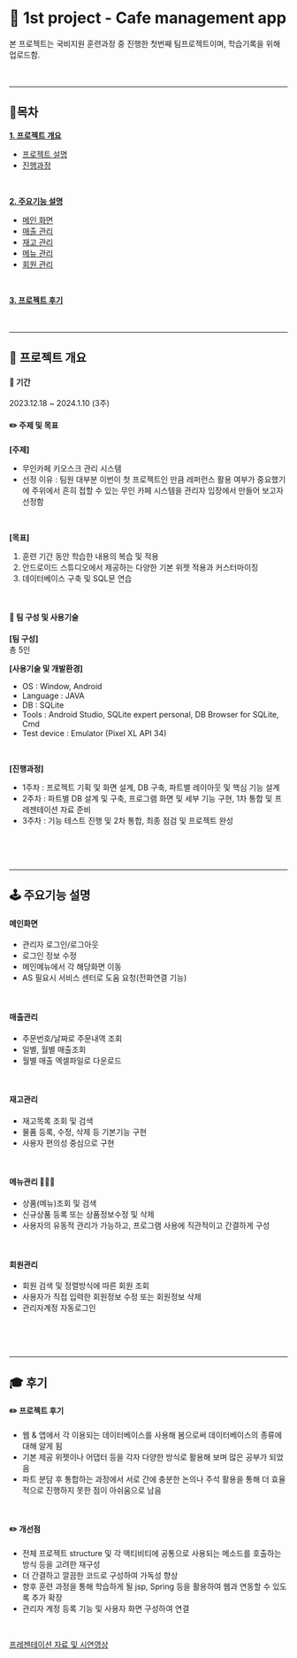 # 📱 1st project - Cafe management app
본 프로젝트는 국비지원 훈련과정 중 진행한 첫번째 팀프로젝트이며, 학습기록을 위해 업로드함.
<br/>
<br/>
<br/>
* * *
## 📌목차
[__1. 프로젝트 개요__](#-프로젝트-개요)
   - [프로젝트 설명](#-기간)
   - [진행과정](#-팀-구성-및-사용기술)
<br/>
  
[__2. 주요기능 설명__](#-주요기능-설명)
   - [메인 화면](#메인화면)
   - [매출 관리](#매출관리)
   - [재고 관리](#재고관리)
   - [메뉴 관리](#메뉴관리-)
   - [회원 관리](#회원관리)
<br/>
    
[__3. 프로젝트 후기__](#-후기)
<br/>
<br/>
<br/>
* * *
## 📌 프로젝트 개요
#### 📅 기간
2023.12.18 ~ 2024.1.10 (3주)
<br/>


#### ✏️ 주제 및 목표
__[주제]__
  - 무인카페 키오스크 관리 시스템
  - 선정 이유 : 팀원 대부분 이번이 첫 프로젝트인 만큼 레퍼런스 활용 여부가 중요했기에 주위에서 흔히 접할 수 있는 무인 카페 시스템을 관리자 입장에서 만들어 보고자 선정함
<br/>


__[목표]__
1. 훈련 기간 동안 학습한 내용의 복습 및 적용		
2. 안드로이드 스튜디오에서 제공하는 다양한 기본 위젯 적용과 커스터마이징
3. 데이터베이스 구축 및 SQL문 연습
<br/>


#### 👥 팀 구성 및 사용기술
__[팀 구성]__  
총 5인
<br/>


__[사용기술 및 개발환경]__
- OS : Window, Android
- Language : JAVA
- DB : SQLite
- Tools : Android Studio, SQLite expert personal, DB Browser for SQLite, Cmd
- Test device : Emulator (Pixel XL API 34)
<br/>


__[진행과정]__
- 1주차 : 프로젝트 기획 및 화면 설계, DB 구축, 파트별 레이아웃 및 핵심 기능 설계
- 2주차  : 파트별 DB 설계 및 구축, 프로그램 화면 및 세부 기능 구현, 1차 통합 및 프레젠테이션 자료 준비
- 3주차 : 기능 테스트 진행 및 2차 통합, 최종 점검 및 프로젝트 완성
<br/>
<br/>
<br/>

* * *

## 🕹 주요기능 설명
#### __메인화면__
- 관리자 로그인/로그아웃
- 로그인 정보 수정
- 메인메뉴에서 각 해당화면 이동
- AS 필요시 서비스 센터로 도움 요청(전화연결 기능)
<br/>


#### __매출관리__
- 주문번호/날짜로 주문내역 조회
- 일별, 월별 매출조회
- 월별 매출 엑셀파일로 다운로드
<br/>


#### __재고관리__
- 재고목록 조회 및 검색
- 물품 등록, 수정, 삭제 등 기본기능 구현
- 사용자 편의성 중심으로 구현
<br/>


#### __메뉴관리 🙋🏻‍♀__
- 상품(메뉴)조회 및 검색
- 신규상품 등록 또는 상품정보수정 및 삭제
- 사용자의 유동적 관리가 가능하고, 프로그램 사용에 직관적이고 간결하게 구성
<br/>


#### __회원관리__
- 회원 검색 및 정렬방식에 따른 회원 조회
- 사용자가 직접 입력한 회원정보 수정 또는 회원정보 삭제
- 관리자계정 자동로그인
<br/>
<br/>
<br/>

* * *
 
## 🎓 후기
#### __✏️ 프로젝트 후기__
- 웹 & 앱에서 각 이용되는 데이터베이스를 사용해 봄으로써 데이터베이스의 종류에 대해 알게 됨
- 기본 제공 위젯이나 어댑터 등을 각자 다양한 방식로 활용해 보며 많은 공부가 되었음
- 파트 분담 후 통합하는 과정에서 서로 간에 충분한 논의나 주석 활용을 통해 더 효율적으로 진행하지 못한 점이 아쉬움으로 남음
<br/>


#### __✏️ 개선점__ 
- 전체 프로젝트 structure 및 각 액티비티에 공통으로 사용되는 메소드를 호출하는 방식 등을 고려한 재구성
- 더 간결하고 깔끔한 코드로 구성하여 가독성 향상 
- 향후 훈련 과정을 통해 학습하게 될 jsp, Spring 등을 활용하여 웹과 연동할 수 있도록 추가 확장
- 관리자 계정 등록 기능 및 사용자 화면 구성하여 연결
<br/>

[프레젠테이션 자료 및 시연영상](https://docs.google.com/presentation/d/1bta7-0WddFHqetQJPtGQ5LRoqR3ZgtGICWrsuUFPvhQ/edit?usp=sharing)
